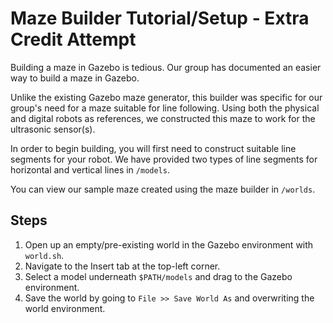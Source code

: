 # Maze Builder Tutorial/Setup - Extra Credit Attempt

Building a maze in Gazebo is tedious. Our group has documented an easier way to build a maze in Gazebo.

Unlike the existing Gazebo maze generator, this builder was specific for our group's need for a maze suitable for line following. Using both the physical and digital robots as references, we constructed this maze to work for the ultrasonic sensor(s).

In order to begin building, you will first need to construct suitable line segments for your robot. We have provided two types of line segments for horizontal and vertical lines in `/models`.

You can view our sample maze created using the maze builder in `/worlds`.


## Steps
1. Open up an empty/pre-existing world in the Gazebo environment with `world.sh`.
2. Navigate to the Insert tab at the top-left corner.
3. Select a model underneath `$PATH/models` and drag to the Gazebo environment.
4. Save the world by going to `File >> Save World As` and overwriting the world environment.